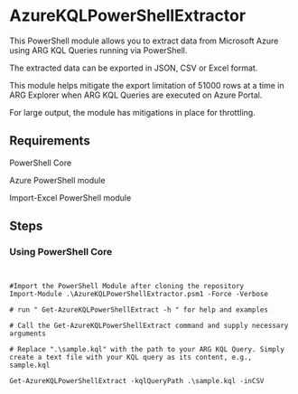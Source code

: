 # AzureKQLPowerShellExtractor

This PowerShell module allows you to extract data from Microsoft Azure using ARG KQL Queries running via PowerShell. 

The extracted data can be exported in JSON, CSV or Excel format.

This module helps mitigate the export limitation of 51000 rows at a time in ARG Explorer when ARG KQL Queries are executed on Azure Portal.

For large output, the module has mitigations in place for throttling.

## Requirements

PowerShell Core

Azure PowerShell module

Import-Excel PowerShell module

## Steps

### Using PowerShell Core




<pre><code class="language-powershell">

#Import the PowerShell Module after cloning the repository
Import-Module .\AzureKQLPowerShellExtractor.psm1 -Force -Verbose

# run " Get-AzureKQLPowerShellExtract -h " for help and examples

# Call the Get-AzureKQLPowerShellExtract command and supply necessary arguments

# Replace ".\sample.kql" with the path to your ARG KQL Query. Simply create a text file with your KQL query as its content, e.g., sample.kql

Get-AzureKQLPowerShellExtract -kqlQueryPath .\sample.kql -inCSV


</code></pre>




